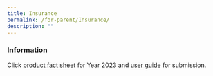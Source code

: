 ```yaml
---
title: Insurance
permalink: /for-parent/Insurance/
description: ""
---
```

### **Information**

Click [product fact sheet](https://go.gov.sg/2023-insurance-product-fact-sheet) for Year 2023 and [user guide](https://go.gov.sg/2023-insurance-user-guide) for submission.